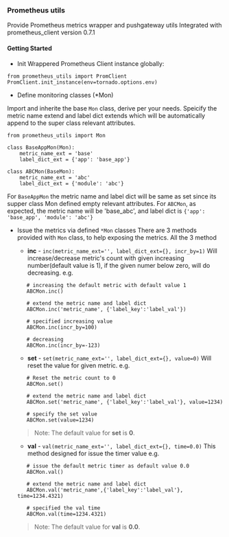 ### Prometheus utils
Provide Prometheus metrics wrapper and pushgateway utils
Integrated with prometheus_client version 0.7.1

#### Getting Started

- Init Wrappered Prometheus Client instance globally:

```
from prometheus_utils import PromClient
PromClient.init_instance(env=tornado.options.env)
```

- Define monitoring classes (*Mon)

Import and inherite the base `Mon` class, derive per your needs. Speicify the metric name extend and label dict extends which will be automatically append to the super class relevant attributes.

```
from prometheus_utils import Mon

class BaseAppMon(Mon):
    metric_name_ext = 'base'
    label_dict_ext = {'app': 'base_app'}

class ABCMon(BaseMon):
    metric_name_ext = 'abc'
    label_dict_ext = {'module': 'abc'}
```

For `BaseAppMon` the metric name and label dict will be same as set since its supper class Mon defined empty relevant attributes.
For `ABCMon`, as expected, the metric name will be 'base_abc', and label dict is `{'app': 'base_app', 'module': 'abc'}`

- Issue the metrics via defined `*Mon` classes
  There are 3 methods provided with `Mon` class, to help exposing the metrics.
  All the 3 method

    - **inc** - `inc(metric_name_ext='', label_dict_ext={}, incr_by=1)`
    Will increase/decrease metric's count with given increasing number(default value is 1), if the given numer below zero, will do decreasing.
    e.g.

    ```
       # increasing the default metric with default value 1
       ABCMon.inc()

       # extend the metric name and label dict
       ABCMon.inc('metric_name', {'label_key':'label_val'})

       # specified increasing value
       ABCMon.inc(incr_by=100)

       # decreasing
       ABCMon.inc(incr_by=-123)
    ```

    - **set**  - `set(metric_name_ext='', label_dict_ext={}, value=0)`
    Will reset the value for given metric.
    e.g.

    ```
       # Reset the metric count to 0
       ABCMon.set()

       # extend the metric name and label dict
       ABCMon.set('metric_name', {'label_key':'label_val'}, value=1234)

       # specify the set value
       ABCMon.set(value=1234)
    ```

    > Note: The default value for **set** is **0**.


    - **val**   - `val(metric_name_ext='', label_dict_ext={}, time=0.0)`
    This method designed for issue the timer value
    e.g.

    ```
       # issue the default metric timer as default value 0.0
       ABCMon.val()

       # extend the metric name and label dict
       ABCMon.val('metric_name',{'label_key':'label_val'}, time=1234.4321)

       # specified the val time
       ABCMon.val(time=1234.4321)
    ```

    > Note: The default value for **val** is **0.0**.
